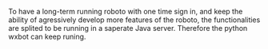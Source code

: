 To have a long-term running roboto with one time sign in, and keep the ability of agressively develop more features of the roboto, the functionalities are splited to be running in a saperate Java server. Therefore the python wxbot can keep runing.